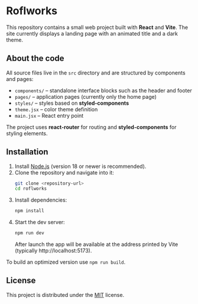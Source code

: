 # Roflworks

This repository contains a small web project built with **React** and **Vite**. The site currently displays a landing page with an animated title and a dark theme.

## About the code

All source files live in the `src` directory and are structured by components and pages:

- `components/` – standalone interface blocks such as the header and footer
- `pages/` – application pages (currently only the home page)
- `styles/` – styles based on **styled-components**
- `theme.jsx` – color theme definition
- `main.jsx` – React entry point

The project uses **react-router** for routing and **styled-components** for styling elements.

## Installation

1. Install [Node.js](https://nodejs.org/) (version 18 or newer is recommended).
2. Clone the repository and navigate into it:
   ```bash
   git clone <repository-url>
   cd roflworks
   ```
3. Install dependencies:
   ```bash
   npm install
   ```
4. Start the dev server:
   ```bash
   npm run dev
   ```
   After launch the app will be available at the address printed by Vite (typically http://localhost:5173).

To build an optimized version use `npm run build`.

## License

This project is distributed under the [MIT](LICENSE) license.
